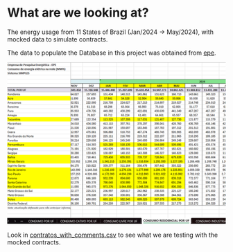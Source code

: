 # What are we looking at?

The energy usage from 11 States of Brazil (Jan/2024 -> May/2024), with mocked data to simulate contracts.

The data to populate the Database in this project was obtained from [epe](https://www.epe.gov.br/pt/publicacoes-dados-abertos/publicacoes/consumo-de-energia-eletrica).

![alt text](data.png)

Look in [contratos_with_comments.csv](contratos_with_comments.csv) to see what we are testing with the mocked contracts.
